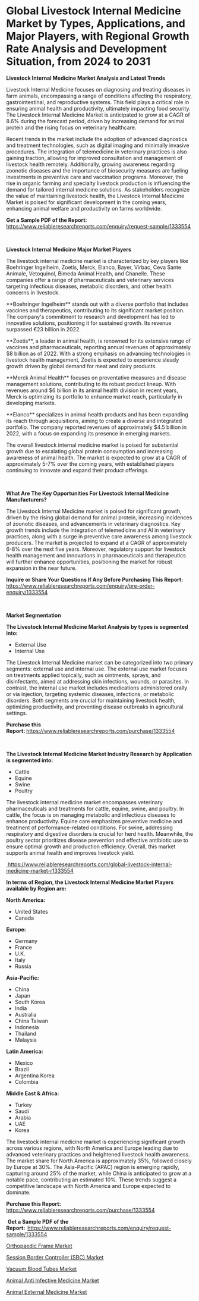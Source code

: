 <p><h1>Global Livestock Internal Medicine Market by Types, Applications, and Major Players, with Regional Growth Rate Analysis and Development Situation, from 2024 to 2031</h1></p><p><strong>Livestock Internal Medicine Market Analysis and Latest Trends</strong></p>
<p><p>Livestock Internal Medicine focuses on diagnosing and treating diseases in farm animals, encompassing a range of conditions affecting the respiratory, gastrointestinal, and reproductive systems. This field plays a critical role in ensuring animal health and productivity, ultimately impacting food security. The Livestock Internal Medicine Market is anticipated to grow at a CAGR of 8.6% during the forecast period, driven by increasing demand for animal protein and the rising focus on veterinary healthcare.</p><p>Recent trends in the market include the adoption of advanced diagnostics and treatment technologies, such as digital imaging and minimally invasive procedures. The integration of telemedicine in veterinary practices is also gaining traction, allowing for improved consultation and management of livestock health remotely. Additionally, growing awareness regarding zoonotic diseases and the importance of biosecurity measures are fueling investments in preventive care and vaccination programs. Moreover, the rise in organic farming and specialty livestock production is influencing the demand for tailored internal medicine solutions. As stakeholders recognize the value of maintaining livestock health, the Livestock Internal Medicine Market is poised for significant development in the coming years, enhancing animal welfare and productivity on farms worldwide.</p></p>
<p><strong>Get a Sample PDF of the Report:&nbsp;</strong> <a href="https://www.reliableresearchreports.com/enquiry/request-sample/1333554?utm_campaign=115&utm_medium=2&utm_source=Github&utm_content=ia&utm_term=01102024&utm_id=livestock-internal-medicine">https://www.reliableresearchreports.com/enquiry/request-sample/1333554</a></p>
<p>&nbsp;</p>
<p><strong>Livestock Internal Medicine Major Market Players</strong></p>
<p><p>The livestock internal medicine market is characterized by key players like Boehringer Ingelheim, Zoetis, Merck, Elanco, Bayer, Virbac, Ceva Sante Animale, Vetoquinol, Bimeda Animal Health, and Chanelle. These companies offer a range of pharmaceuticals and veterinary services targeting infectious diseases, metabolic disorders, and other health concerns in livestock.</p><p>**Boehringer Ingelheim** stands out with a diverse portfolio that includes vaccines and therapeutics, contributing to its significant market position. The company's commitment to research and development has led to innovative solutions, positioning it for sustained growth. Its revenue surpassed €23 billion in 2022.</p><p>**Zoetis**, a leader in animal health, is renowned for its extensive range of vaccines and pharmaceuticals, reporting annual revenues of approximately $8 billion as of 2022. With a strong emphasis on advancing technologies in livestock health management, Zoetis is expected to experience steady growth driven by global demand for meat and dairy products.</p><p>**Merck Animal Health** focuses on preventative measures and disease management solutions, contributing to its robust product lineup. With revenues around $6 billion in its animal health division in recent years, Merck is optimizing its portfolio to enhance market reach, particularly in developing markets.</p><p>**Elanco** specializes in animal health products and has been expanding its reach through acquisitions, aiming to create a diverse and integrated portfolio. The company reported revenues of approximately $4.5 billion in 2022, with a focus on expanding its presence in emerging markets.</p><p>The overall livestock internal medicine market is poised for substantial growth due to escalating global protein consumption and increasing awareness of animal health. The market is expected to grow at a CAGR of approximately 5-7% over the coming years, with established players continuing to innovate and expand their product offerings.</p></p>
<p>&nbsp;</p>
<p><strong>What Are The Key Opportunities For Livestock Internal Medicine Manufacturers?</strong></p>
<p><p>The Livestock Internal Medicine market is poised for significant growth, driven by the rising global demand for animal protein, increasing incidences of zoonotic diseases, and advancements in veterinary diagnostics. Key growth trends include the integration of telemedicine and AI in veterinary practices, along with a surge in preventive care awareness among livestock producers. The market is projected to expand at a CAGR of approximately 6-8% over the next five years. Moreover, regulatory support for livestock health management and innovations in pharmaceuticals and therapeutics will further enhance opportunities, positioning the market for robust expansion in the near future.</p></p>
<p><strong>Inquire or Share Your Questions If Any Before Purchasing This Report:</strong> <a href="https://www.reliableresearchreports.com/enquiry/pre-order-enquiry/1333554?utm_campaign=115&utm_medium=2&utm_source=Github&utm_content=ia&utm_term=01102024&utm_id=livestock-internal-medicine">https://www.reliableresearchreports.com/enquiry/pre-order-enquiry/1333554</a></p>
<p>&nbsp;</p>
<p><strong>Market Segmentation</strong></p>
<p><strong>The Livestock Internal Medicine Market Analysis by types is segmented into:</strong></p>
<p><ul><li>External Use</li><li>Internal Use</li></ul></p>
<p><p>The Livestock Internal Medicine market can be categorized into two primary segments: external use and internal use. The external use market focuses on treatments applied topically, such as ointments, sprays, and disinfectants, aimed at addressing skin infections, wounds, or parasites. In contrast, the internal use market includes medications administered orally or via injection, targeting systemic diseases, infections, or metabolic disorders. Both segments are crucial for maintaining livestock health, optimizing productivity, and preventing disease outbreaks in agricultural settings.</p></p>
<p><strong>Purchase this Report:&nbsp;</strong><a href="https://www.reliableresearchreports.com/purchase/1333554?utm_campaign=115&utm_medium=2&utm_source=Github&utm_content=ia&utm_term=01102024&utm_id=livestock-internal-medicine">https://www.reliableresearchreports.com/purchase/1333554</a></p>
<p>&nbsp;</p>
<p><strong>The Livestock Internal Medicine Market Industry Research by Application is segmented into:</strong></p>
<p><ul><li>Cattle</li><li>Equine</li><li>Swine</li><li>Poultry</li></ul></p>
<p><p>The livestock internal medicine market encompasses veterinary pharmaceuticals and treatments for cattle, equine, swine, and poultry. In cattle, the focus is on managing metabolic and infectious diseases to enhance productivity. Equine care emphasizes preventive medicine and treatment of performance-related conditions. For swine, addressing respiratory and digestive disorders is crucial for herd health. Meanwhile, the poultry sector prioritizes disease prevention and effective antibiotic use to ensure optimal growth and production efficiency. Overall, this market supports animal health and improves livestock yield.</p></p>
<p><a href="https://www.reliableresearchreports.com/global-livestock-internal-medicine-market-r1333554?utm_campaign=115&utm_medium=2&utm_source=Github&utm_content=ia&utm_term=01102024&utm_id=livestock-internal-medicine">&nbsp;https://www.reliableresearchreports.com/global-livestock-internal-medicine-market-r1333554</a></p>
<p><strong>In terms of Region, the Livestock Internal Medicine Market Players available by Region are:</strong></p>
<p>
    <p> <strong> North America: </strong>
        <ul>
            <li>United States</li>
            <li>Canada</li>
        </ul>
        </p> 
    <p> <strong> Europe: </strong>
        <ul>
            <li>Germany</li>
            <li>France</li>
            <li>U.K.</li>
            <li>Italy</li>
            <li>Russia</li>
        </ul>
        </p> 
    <p> <strong> Asia-Pacific: </strong>
        <ul>
            <li>China</li>
            <li>Japan</li>
            <li>South Korea</li>
            <li>India</li>
            <li>Australia</li>
            <li>China Taiwan</li>
            <li>Indonesia</li>
            <li>Thailand</li>
            <li>Malaysia</li>
        </ul>
        </p> 
    <p> <strong> Latin America: </strong>
        <ul>
            <li>Mexico</li>
            <li>Brazil</li>
            <li>Argentina Korea</li>
            <li>Colombia</li>
        </ul>
        </p> 
    <p> <strong> Middle East & Africa: </strong>
        <ul>
            <li>Turkey</li>
            <li>Saudi</li>
            <li>Arabia</li>
            <li>UAE</li>
            <li>Korea</li>
        </ul>
    </p>
    </p>
<p><p>The livestock internal medicine market is experiencing significant growth across various regions, with North America and Europe leading due to advanced veterinary practices and heightened livestock health awareness. The market share for North America is approximately 35%, followed closely by Europe at 30%. The Asia-Pacific (APAC) region is emerging rapidly, capturing around 25% of the market, while China is anticipated to grow at a notable pace, contributing an estimated 10%. These trends suggest a competitive landscape with North America and Europe expected to dominate.</p></p>
<p><strong>Purchase this Report: </strong><a href="https://www.reliableresearchreports.com/purchase/1333554?utm_campaign=115&utm_medium=2&utm_source=Github&utm_content=ia&utm_term=01102024&utm_id=livestock-internal-medicine">https://www.reliableresearchreports.com/purchase/1333554</a></p>
<p>&nbsp;<strong>Get a Sample PDF of the Report:&nbsp;&nbsp;</strong><a href="https://www.reliableresearchreports.com/enquiry/request-sample/1333554?utm_campaign=115&utm_medium=2&utm_source=Github&utm_content=ia&utm_term=01102024&utm_id=livestock-internal-medicine">https://www.reliableresearchreports.com/enquiry/request-sample/1333554</a></p>
<p><strong></strong></p>
<p><p><a href="https://www.linkedin.com/pulse/how-orthopaedic-frame-market-changing-from-2024-2031-magnum-market-mxh7e?utm_campaign=115&utm_medium=2&utm_source=Github&utm_content=ia&utm_term=01102024&utm_id=livestock-internal-medicine">Orthopaedic Frame Market</a></p><p><a href="https://issuu.com/reportprime-2/docs/session-border-controller-sbc-marke_f85eec2199c29e?utm_campaign=115&utm_medium=2&utm_source=Github&utm_content=ia&utm_term=01102024&utm_id=livestock-internal-medicine">Session Border Controller (SBC) Market</a></p><p><a href="https://www.linkedin.com/pulse/deep-dive-vacuum-blood-tubes-market-itstrends-segmentation-webge?utm_campaign=115&utm_medium=2&utm_source=Github&utm_content=ia&utm_term=01102024&utm_id=livestock-internal-medicine">Vacuum Blood Tubes Market</a></p><p><a href="https://github.com/JakirUddin651/Market-Research-Report-List-1/blob/main/animal-anti-infective-medicine-market.md?utm_campaign=115&utm_medium=2&utm_source=Github&utm_content=ia&utm_term=01102024&utm_id=livestock-internal-medicine">Animal Anti Infective Medicine Market</a></p><p><a href="https://github.com/BesaLoshi2000/Market-Research-Report-List-1/blob/main/animal-external-medicine-market.md?utm_campaign=115&utm_medium=2&utm_source=Github&utm_content=ia&utm_term=01102024&utm_id=livestock-internal-medicine">Animal External Medicine Market</a></p></p>
